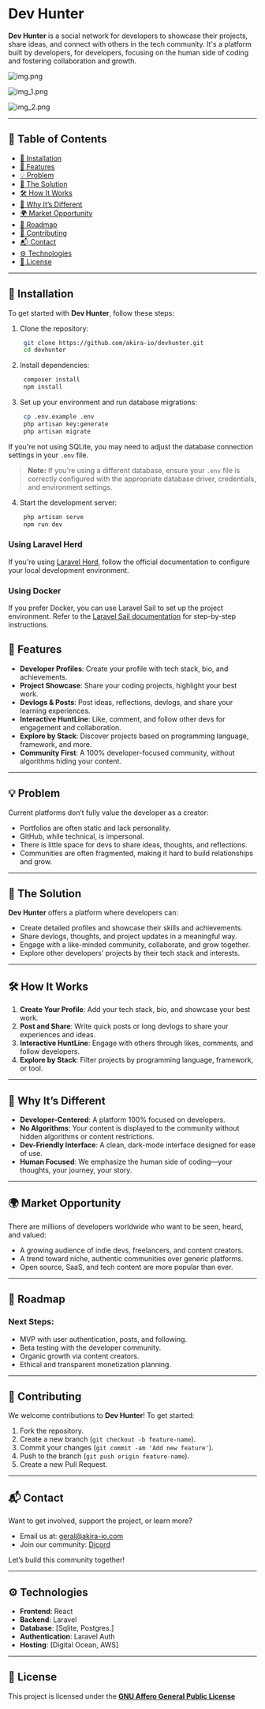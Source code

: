 # Dev Hunter

**Dev Hunter** is a social network for developers to showcase their projects, share ideas, and connect with others in
the tech community. It's a platform built by developers, for developers, focusing on the human side of coding and
fostering collaboration and growth.

![img.png](/public/img.png)

![img_1.png](public/img_1.png)

![img_2.png](public/img_2.png)

---

## 📜 Table of Contents

- [📖 Installation](#-installation)
- [🚀 Features](#-features)
- [💡 Problem](#-problem)
- [🔧 The Solution](#-the-solution)
- [🛠️ How It Works](#-how-it-works)
- [🎯 Why It’s Different](#-why-its-different)
- [🌍 Market Opportunity](#-market-opportunity)
- [🚧 Roadmap](#-roadmap)
- [📝 Contributing](#-contributing)
- [📬 Contact](#-contact)
- [⚙️ Technologies](#-technologies)
- [🤝 License](#-license)

---

## 📖 Installation

To get started with **Dev Hunter**, follow these steps:

1. Clone the repository:
   ```bash
    git clone https://github.com/akira-io/devhunter.git
    cd devhunter
    ```
2. Install dependencies:
   ```bash
    composer install
    npm install
    ```
3. Set up your environment and run database migrations:
    ```bash
     cp .env.example .env
     php artisan key:generate
     php artisan migrate
     ```

If you're not using SQLite, you may need to adjust the database connection settings in your `.env` file.

> **Note:** If you're using a different database, ensure your `.env` file is correctly configured with the appropriate
> database driver, credentials, and environment settings.

4. Start the development server:
   ```bash
    php artisan serve
    npm run dev
    ```

### Using Laravel Herd

If you're using [Laravel Herd](https://laravel.com/docs/10.x/herd), follow the official documentation to configure your
local development environment.

### Using Docker

If you prefer Docker, you can use Laravel Sail to set up the project environment. Refer to
the [Laravel Sail documentation](https://laravel.com/docs/10.x/sail) for step-by-step instructions.

## 🚀 Features

- **Developer Profiles**: Create your profile with tech stack, bio, and achievements.
- **Project Showcase**: Share your coding projects, highlight your best work.
- **Devlogs & Posts**: Post ideas, reflections, devlogs, and share your learning experiences.
- **Interactive HuntLine**: Like, comment, and follow other devs for engagement and collaboration.
- **Explore by Stack**: Discover projects based on programming language, framework, and more.
- **Community First**: A 100% developer-focused community, without algorithms hiding your content.

---

## 💡 Problem

Current platforms don’t fully value the developer as a creator:

- Portfolios are often static and lack personality.
- GitHub, while technical, is impersonal.
- There is little space for devs to share ideas, thoughts, and reflections.
- Communities are often fragmented, making it hard to build relationships and grow.

---

## 🔧 The Solution

**Dev Hunter** offers a platform where developers can:

- Create detailed profiles and showcase their skills and achievements.
- Share devlogs, thoughts, and project updates in a meaningful way.
- Engage with a like-minded community, collaborate, and grow together.
- Explore other developers’ projects by their tech stack and interests.

---

## 🛠️ How It Works

1. **Create Your Profile**: Add your tech stack, bio, and showcase your best work.
2. **Post and Share**: Write quick posts or long devlogs to share your experiences and ideas.
3. **Interactive HuntLine**: Engage with others through likes, comments, and follow developers.
4. **Explore by Stack**: Filter projects by programming language, framework, or tool.

---

## 🎯 Why It’s Different

- **Developer-Centered**: A platform 100% focused on developers.
- **No Algorithms**: Your content is displayed to the community without hidden algorithms or content restrictions.
- **Dev-Friendly Interface**: A clean, dark-mode interface designed for ease of use.
- **Human Focused**: We emphasize the human side of coding—your thoughts, your journey, your story.

---

## 🌍 Market Opportunity

There are millions of developers worldwide who want to be seen, heard, and valued:

- A growing audience of indie devs, freelancers, and content creators.
- A trend toward niche, authentic communities over generic platforms.
- Open source, SaaS, and tech content are more popular than ever.

---

## 🚧 Roadmap

### Next Steps:

- MVP with user authentication, posts, and following.
- Beta testing with the developer community.
- Organic growth via content creators.
- Ethical and transparent monetization planning.

---

## 📝 Contributing

We welcome contributions to **Dev Hunter**! To get started:

1. Fork the repository.
2. Create a new branch (`git checkout -b feature-name`).
3. Commit your changes (`git commit -am 'Add new feature'`).
4. Push to the branch (`git push origin feature-name`).
5. Create a new Pull Request.

---

## 📬 Contact

Want to get involved, support the project, or learn more?

- Email us at: geral@akira-io.com
- Join our community: [Dicord](https://discord.gg/ghPqZg3RcZ)

Let’s build this community together!

---

## ⚙️ Technologies

- **Frontend**: React
- **Backend**: Laravel
- **Database**: [Sqlite, Postgres.]
- **Authentication**: Laravel Auth
- **Hosting**: [Digital Ocean, AWS]

---

## 🤝 License

This project is licensed under the **[GNU Affero General Public License](LICENSE.md)**
